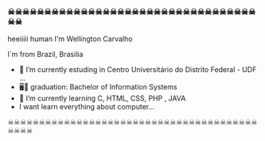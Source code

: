 ### ☠☠☠☠☠☠☠☠☠☠☠☠☠☠☠☠☠☠☠☠☠☠☠☠☠☠☠☠☠☠☠☠☠☠☠☠
 heeiiiii human I'm Wellington Carvalho 

 I´m from Brazil, Brasilia




- 🔭 I’m currently estuding in Centro Universitário do Distrito Federal - UDF  ...
- 🖥💾 graduation: Bachelor of Information Systems
- 🌱 I’m currently learning C, HTML, CSS, PHP , JAVA
- I want learn everything about computer...



☠☠☠☠☠☠☠☠☠☠☠☠☠☠☠☠☠☠☠☠☠☠☠☠☠☠☠☠☠☠☠☠☠☠☠☠☠☠☠☠☠☠☠☠
